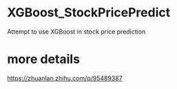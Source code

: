 # XGBoost_StockPricePredict
Attempt to use XGBoost in stock price prediction

# more details
https://zhuanlan.zhihu.com/p/95489387

